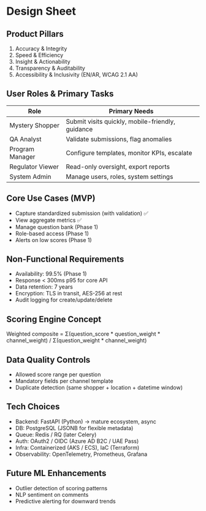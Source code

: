 # Design Sheet

## Product Pillars
1. Accuracy & Integrity
2. Speed & Efficiency
3. Insight & Actionability
4. Transparency & Auditability
5. Accessibility & Inclusivity (EN/AR, WCAG 2.1 AA)

## User Roles & Primary Tasks
| Role | Primary Needs |
|------|---------------|
| Mystery Shopper | Submit visits quickly, mobile-friendly, guidance |
| QA Analyst | Validate submissions, flag anomalies |
| Program Manager | Configure templates, monitor KPIs, escalate |
| Regulator Viewer | Read-only oversight, export reports |
| System Admin | Manage users, roles, system settings |

## Core Use Cases (MVP)
- Capture standardized submission (with validation) ✅
- View aggregate metrics ✅
- Manage question bank (Phase 1)
- Role-based access (Phase 1)
- Alerts on low scores (Phase 1)

## Non-Functional Requirements
- Availability: 99.5% (Phase 1)
- Response < 300ms p95 for core API
- Data retention: 7 years
- Encryption: TLS in transit, AES-256 at rest
- Audit logging for create/update/delete

## Scoring Engine Concept
Weighted composite = Σ(question_score * question_weight * channel_weight) / Σ(question_weight * channel_weight)

## Data Quality Controls
- Allowed score range per question
- Mandatory fields per channel template
- Duplicate detection (same shopper + location + datetime window)

## Tech Choices
- Backend: FastAPI (Python) -> mature ecosystem, async
- DB: PostgreSQL (JSONB for flexible metadata)
- Queue: Redis / RQ (later Celery)
- Auth: OAuth2 / OIDC (Azure AD B2C / UAE Pass)
- Infra: Containerized (AKS / ECS), IaC (Terraform)
- Observability: OpenTelemetry, Prometheus, Grafana

## Future ML Enhancements
- Outlier detection of scoring patterns
- NLP sentiment on comments
- Predictive alerting for downward trends

